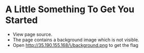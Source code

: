 # A Little Something To Get You Started
* View page source.
* The page contains a background image which is not visible.
* Open [http://35.190.155.168/\<instance-hash>/background.png](http://35.190.155.168/<instance-hash>/background.png) to get the flag

